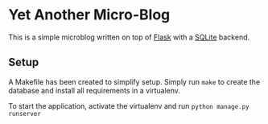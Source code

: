 Yet Another Micro-Blog
===========================

This is a simple microblog written on top of [Flask](http://flask.pocoo.org/) with a [SQLite](https://www.sqlite.org/) backend.

Setup
-----

A Makefile has been created to simplify setup. Simply run `make` to create the database and install all requirements in a virtualenv.

To start the application, activate the virtualenv and run `python manage.py runserver`
